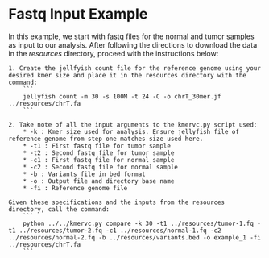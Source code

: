 # Fastq Input Example

In this example, we start with fastq files for the normal and tumor samples as input to our analysis. After following the directions to download the data in the _resources_ directory, proceed with the instructions below:

	1. Create the jellfyish count file for the reference genome using your desired kmer size and place it in the resources directory with the command:
		```
		jellyfish count -m 30 -s 100M -t 24 -C -o chrT_30mer.jf ../resources/chrT.fa
		```

	2. Take note of all the input arguments to the kmervc.py script used:
		* -k : Kmer size used for analysis. Ensure jellyfish file of reference genome from step one matches size used here.
		* -t1 : First fastq file for tumor sample
		* -t2 : Second fastq file for tumor sample
		* -c1 : First fastq file for normal sample
		* -c2 : Second fastq file for normal sample
		* -b : Variants file in bed format
		* -o : Output file and directory base name
		* -fi : Reference genome file
	
	Given these specifications and the inputs from the resources directory, call the command:	
		```
		python ../../kmervc.py compare -k 30 -t1 ../resources/tumor-1.fq -t1 ../resources/tumor-2.fq -c1 ../resources/normal-1.fq -c2 ../resources/normal-2.fq -b ../resources/variants.bed -o example_1 -fi ../resources/chrT.fa
		```
